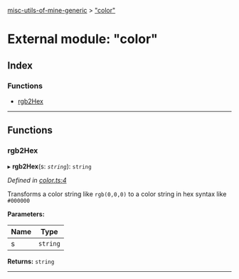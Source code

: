 [misc-utils-of-mine-generic](../README.md) > ["color"](../modules/_color_.md)

# External module: "color"

## Index

### Functions

* [rgb2Hex](_color_.md#rgb2hex)

---

## Functions

<a id="rgb2hex"></a>

###  rgb2Hex

▸ **rgb2Hex**(s: *`string`*): `string`

*Defined in [color.ts:4](https://github.com/cancerberoSgx/misc-utils-of-mine/blob/06f30f7/misc-utils-of-mine-generic/src/color.ts#L4)*

Transforms a color string like `rgb(0,0,0)` to a color string in hex syntax like `#000000`

**Parameters:**

| Name | Type |
| ------ | ------ |
| s | `string` |

**Returns:** `string`

___

